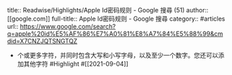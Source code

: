 title:: Readwise/Highlights/Apple Id密码规则 - Google 搜尋 (51)
author:: [[google.com]]
full-title:: Apple Id密码规则 - Google 搜尋
category:: #articles
url:: https://www.google.com/search?q=apple%20id%E5%AF%86%E7%A0%81%E8%A7%84%E5%88%99&cmdid=X7CNZJQTSNGTQZ

- 个或更多字符，并同时包含大写和小写字母，以及至少一个数字。您还可以添加其他字符 #Highlight #[[2021-09-04]]